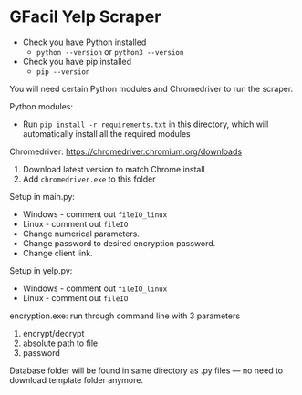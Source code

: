 # GFacil Yelp Scraper

* Check you have Python installed
  * `python --version` or `python3 --version`
* Check you have pip installed
  * `pip --version`

You will need certain Python modules and Chromedriver to run the scraper.

Python modules:
  * Run `pip install -r requirements.txt` in this directory, which will automatically install all the required modules

Chromedriver: https://chromedriver.chromium.org/downloads
  1. Download latest version to match Chrome install
  1. Add `chromedriver.exe` to this folder

Setup in main.py:
  * Windows - comment out `fileIO_linux`
  * Linux - comment out `fileIO`
  * Change numerical parameters.
  * Change password to desired encryption password.
  * Change client link.

Setup in yelp.py:
  * Windows - comment out `fileIO_linux`
  * Linux - comment out `fileIO`

encryption.exe: run through command line with 3 parameters
  1. encrypt/decrypt
  2. absolute path to file
  3. password

 Database folder will be found in same directory as .py files — no need to download template folder anymore.
